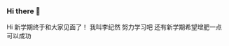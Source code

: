 ### Hi there 👋

<!--
**CIELIEL/CIELIEL** is a ✨ _special_ ✨ repository because its `README.md` (this file) appears on your GitHub profile.

Here are some ideas to get you started:

- 🔭 I’m currently working on ...
- 🌱 I’m currently learning ...
- 👯 I’m looking to collaborate on ...
- 🤔 I’m looking for help with ...
- 💬 Ask me about ...
- 📫 How to reach me: ...
- 😄 Pronouns: ...
- ⚡ Fun fact: ...
-->
Hi
新学期终于和大家见面了！
我叫李纪然
努力学习吧
还有新学期希望增肥一点可以成功
